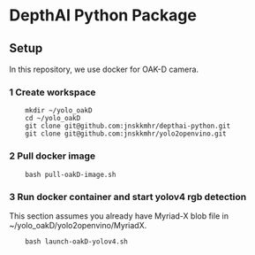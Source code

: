 # DepthAI Python Package

## Setup
In this repository, we use docker for OAK-D camera. 

### 1 Create workspace 

        mkdir ~/yolo_oakD
        cd ~/yolo_oakD
        git clone git@github.com:jnskkmhr/depthai-python.git
        git clone git@github.com:jnskkmhr/yolo2openvino.git

### 2 Pull docker image

        bash pull-oakD-image.sh

### 3 Run docker container and start yolov4 rgb detection
This section assumes you already have Myriad-X blob file in ~/yolo_oakD/yolo2openvino/MyriadX. 

        bash launch-oakD-yolov4.sh